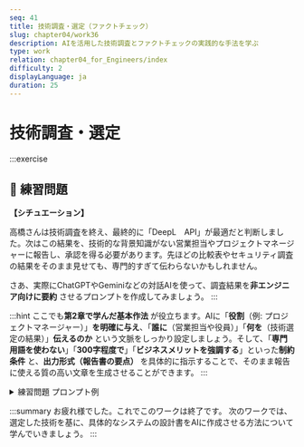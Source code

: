 ```yaml
---
seq: 41
title: 技術調査・選定（ファクトチェック）
slug: chapter04/work36
description: AIを活用した技術調査とファクトチェックの実践的な手法を学ぶ
type: work
relation: chapter04_for_Engineers/index
difficulty: 2
displayLanguage: ja
duration: 25
---
```

# 技術調査・選定

:::exercise
## 📝 練習問題

**【シチュエーション】**

高橋さんは技術調査を終え、最終的に「DeepL　API」が最適だと判断しました。次はこの結果を、技術的な背景知識がない営業担当やプロジェクトマネージャーに報告し、承認を得る必要があります。先ほどの比較表やセキュリティ調査の結果をそのまま見せても、専門的すぎて伝わらないかもしれません。

さあ、実際にChatGPTやGeminiなどの対話AIを使って、調査結果を**非エンジニア向けに要約** させるプロンプトを作成してみましょう。
:::

:::hint
ここでも**第2章で学んだ基本作法** が役立ちます。AIに「**役割**（例: プロジェクトマネージャー）」**を明確に与え**、「**誰に**（営業担当や役員）」「**何を**（技術選定の結果）」**伝えるのか** という文脈をしっかり設定しましょう。そして、「**専門用語を使わない**」「**300字程度で**」「**ビジネスメリットを強調する**」といった**制約条件** と、**出力形式（報告書の要点）** を具体的に指示することで、そのまま報告に使える質の高い文章を生成させることができます。
:::

<details>
<summary>練習問題 プロンプト例</summary>

```markdown
あなたは、ITプロジェクトのプロジェクトマネージャーです。
「リアルタイム翻訳機能」の技術選定が完了し、その結果を営業担当に報告する必要があります。

# 要件定義
- 日本語と英語の双方向翻訳が必須
- APIでの利用が可能
- 商用利用可能
- 月間100万文字程度の処理を想定

# 報告のゴール
- なぜDeepL APIが最適なのか、その選定理由を数字を交えて明確に伝える。
- 導入による顧客満足度の向上や、開発コストを抑えられる点をアピールする。
- 以下の調査結果を基に、技術的な専門用語は噛み砕きながら、ビジネス上のメリットが伝わるように報告書の要点をまとめる

#　調査結果
{先ほどの2つのワークの検索結果をここにコピペします}

```

### AI回答出力例

```markdown
## リアルタイム翻訳機能の技術選定結果報告

### 1. はじめに：なぜ「リアルタイム翻訳機能」が必要か？

本プロジェクトで開発する新機能「リアルタイム翻訳」は、海外のお客様とのコミュニケーションを円滑にし、**顧客満足度を飛躍的に向上させる**ための重要な機能です。また、グローバル市場における当社の競争力を強化する上で不可欠な投資であると考えています。

### 2. 技術選定の結論：DeepL APIが最適解

様々な翻訳APIを比較検討した結果、**DeepL API**が当社の要件に最も合致し、ビジネス上のメリットが最大化できると判断いたしました。

### 3. DeepL APIを選定した３つの理由

#### ① 圧倒的な翻訳精度がもたらす「顧客満足度の向上」

DeepLは、他の翻訳エンジンと比較して**翻訳精度が極めて高い**と評価されています。これは、お客様がより自然で正確な翻訳結果を得られることを意味し、サービスの品質向上、ひいては**顧客満足度の向上に直結**します。

#### ② 高度なセキュリティによる「信頼の獲得」

お客様とのやり取りには機密情報が含まれる可能性があります。DeepL APIは、Proプラン以上で以下の点を保証しており、お客様のデータを安全に取り扱えます。

* **送信したテキストを保存しない**：翻訳のための一時的な保持を除き、テキストデータは永続的に保存されません。
* **AI学習に利用しない**：お客様のデータがDeepLのAI学習に利用されることは一切なく、機密性が保護されます。
* **通信の暗号化**：最新の暗号化技術（TLS）により、通信中のデータを安全に保護します。

これにより、お客様は安心して当社のサービスを利用でき、**企業としての信頼性向上**にも繋がります。

#### ③ 優れたコストパフォーマンスによる「開発コストの抑制」

月間100万文字の翻訳を想定した場合の主要なAPIの料金を比較したところ、DeepL APIは非常に高いコストパフォーマンスを誇ります。

| APIサービス | 月額料金（100万文字あたり） |
| :--- | :--- |
| **DeepL API (Pro)** | **約2,750円** |
| Google Cloud Translation API | 約2,200円 |
| Microsoft Translator Text API | 約1,100円 |

*※料金は2025年10月時点での概算です。*

Microsoft Translator Text APIが最も安価ですが、DeepL APIは翻訳精度の高さを考慮すると、**投資対効果（ROI）が最も高い**と言えます。高品質な翻訳機能を低コストで導入できるため、**開発コスト全体の抑制**に貢献します。

### 4. 導入によるビジネス上のメリット

* **顧客満足度の向上**：高品質な翻訳により、海外顧客との円滑なコミュニケーションを実現し、顧客ロイヤリティを高めます。
* **開発コストの最適化**：高機能なAPIを妥当な価格で利用することで、効率的な開発とコスト削減を両立します。
* **グローバルな事業展開の加速**：言語の壁を取り払うことで、海外市場への進出を力強く後押しします。

### 5. 想定されるリスクと対策

* **例外的なデータ保持**：システム障害発生時など、デバッグ目的で最大72時間データが保持される可能性があります。
    * **対策**：契約時に、データ保持に関する例外規定の範囲を最小限に留めるよう交渉します。
* **APIキーの厳格な管理**：不正利用を防ぐため、APIキーの管理体制を構築する必要があります。
    * **対策**：開発環境と本番環境でAPIキーを分離し、アクセス権限を最小化します。

### 6. まとめ

以上の点から、リアルタイム翻訳機能には**DeepL API**が最適であると結論付けます。圧倒的な翻訳精度、高度なセキュリティ、そして優れたコストパフォーマンスを兼ね備えたDeepL APIを導入することで、顧客満足度を向上させ、当社のビジネス成長を加速できると確信しております。速やかな導入に向けて、ご承認いただけますようお願い申し上げます。
```
</details>

:::summary
お疲れ様でした。これでこのワークは終了です。
次のワークでは、選定した技術を基に、具体的なシステムの設計書をAIに作成させる方法について学んでいきましょう。
:::
